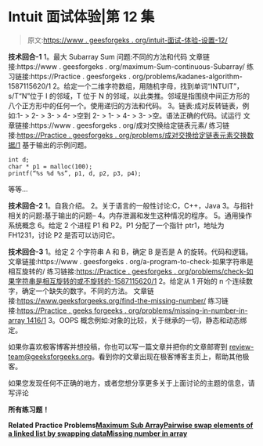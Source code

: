 # Intuit 面试体验|第 12 集

> 原文:[https://www . geesforgeks . org/intuit-面试-体验-设置-12/](https://www.geeksforgeeks.org/intuit-interview-experience-set-12/)

**技术回合-1**
1。最大 Subarray Sum 问题:不同的方法和代码
文章链接:https://www . geesforgeks . org/maximum-Sum-continuous-Subarray/
练习链接:https://Practice . geesforgeks . org/problems/kadanes-algorithm-1587115620/1
2。给定一个二维字符数组，用随机字母，找到单词“INTUIT”，s/T“N”位于 I 的邻域，T 位于 N 的邻域，以此类推。邻域是指围绕中间正方形的八个正方形中的任何一个。使用递归的方法和代码。
3。链表:成对反转链表，例如:1- > 2- > 3- > 4- >空到 2- > 1- > 4- > 3- >空。语法正确的代码。试运行
文章链接:https://www . geesforgeks . org/成对交换给定链表元素/
练习链接:[https://Practice . geesforgeks . org/problems/成对交换给定链表元素交换数据/1](https://practice.geeksforgeeks.org/problems/pairwise-swap-elements-of-a-linked-list-by-swapping-data/1)
基于输出的示例问题。

```
int d;
char * p1 = malloc(100);
printf(“%s %d %s”, p1, d, p2, p3, p4);
```

等等…

**技术回合-2**
1。自我介绍。
2。关于语言的一般性讨论:C，C++，Java
3。与指针相关的问题:基于输出的问题–
4。内存泄漏和发生这种情况的程序。
5。通用操作系统概念
6。给定 2 个进程 P1 和 P2。P1 分配了一个指针 ptr1，地址为 FH1231，讨论 P2 是否可以访问它。

**技术回合-3**
1。给定 2 个字符串 A 和 B，确定 B 是否是 A 的旋转。代码和逻辑。
文章链接:https://www . geesforgeks . org/a-program-to-check-如果字符串是相互旋转的/
练习链接:[https://Practice . geesforgeks . org/problems/check-如果字符串是相互旋转的或不旋转的-1587115620/1](https://practice.geeksforgeeks.org/problems/check-if-strings-are-rotations-of-each-other-or-not-1587115620/1)
2。给定从 1 开始的 n 个连续数字，确定一个缺失的数字。不同的方法。
文章链接:https://www.geeksforgeeks.org/find-the-missing-number/
练习链接:[https://Practice . geeks forgeeks . org/problems/missing-in-number-in-array 1416/1](https://practice.geeksforgeeks.org/problems/missing-number-in-array1416/1)
3。OOPS 概念例如:对象的比较，关于继承的一切，静态和动态绑定。

如果你喜欢极客博客并想投稿，你也可以写一篇文章并把你的文章邮寄到 review-team@geeksforgeeks.org。看到你的文章出现在极客博客主页上，帮助其他极客。

如果您发现任何不正确的地方，或者您想分享更多关于上面讨论的主题的信息，请写评论

[](https://practice.geeksforgeeks.org/company/Intuit/)****所有练习题！****

**Related Practice Problems[Maximum Sub Array](https://practice.geeksforgeeks.org/problems/maximum-sub-array/0)[Pairwise swap elements of a linked list by swapping data](https://practice.geeksforgeeks.org/problems/pairwise-swap-elements-of-a-linked-list-by-swapping-data/1)[Missing number in array](https://practice.geeksforgeeks.org/problems/missing-number-in-array/0)**